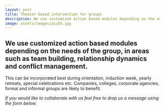 ```yaml
---
layout: post
title: Theater based intervention for groups
description: We use customized action based modules depending on the needs of the group, in areas such as team building, relationship dynamics and conflict management.
image: assets/images/pic03.jpg
---
```


## We use customized action based modules depending on the needs of the group, in areas such as team building, relationship dynamics and conflict management.

This can be incorporated best during orientation, induction week,
yearly retreats, special celebrations etc. Companies, colleges, corporate agencies, formal and informal groups are likely to benefit.

*If you would like to collaborate with us feel free to drop us a message using the form below.* 
